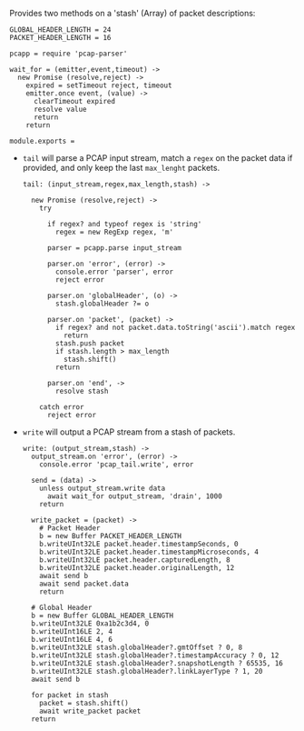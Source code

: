 Provides two methods on a 'stash' (Array) of packet descriptions:

    GLOBAL_HEADER_LENGTH = 24
    PACKET_HEADER_LENGTH = 16

    pcapp = require 'pcap-parser'

    wait_for = (emitter,event,timeout) ->
      new Promise (resolve,reject) ->
        expired = setTimeout reject, timeout
        emitter.once event, (value) ->
          clearTimeout expired
          resolve value
          return
        return

    module.exports =

- `tail` will parse a PCAP input stream, match a `regex` on the packet data if provided, and only keep the last `max_lenght` packets.

      tail: (input_stream,regex,max_length,stash) ->

        new Promise (resolve,reject) ->
          try

            if regex? and typeof regex is 'string'
              regex = new RegExp regex, 'm'

            parser = pcapp.parse input_stream

            parser.on 'error', (error) ->
              console.error 'parser', error
              reject error

            parser.on 'globalHeader', (o) ->
              stash.globalHeader ?= o

            parser.on 'packet', (packet) ->
              if regex? and not packet.data.toString('ascii').match regex
                return
              stash.push packet
              if stash.length > max_length
                stash.shift()
              return

            parser.on 'end', ->
              resolve stash

          catch error
            reject error

- `write` will output a PCAP stream from a stash of packets.

      write: (output_stream,stash) ->
        output_stream.on 'error', (error) ->
          console.error 'pcap_tail.write', error

        send = (data) ->
          unless output_stream.write data
            await wait_for output_stream, 'drain', 1000
          return

        write_packet = (packet) ->
          # Packet Header
          b = new Buffer PACKET_HEADER_LENGTH
          b.writeUInt32LE packet.header.timestampSeconds, 0
          b.writeUInt32LE packet.header.timestampMicroseconds, 4
          b.writeUInt32LE packet.header.capturedLength, 8
          b.writeUInt32LE packet.header.originalLength, 12
          await send b
          await send packet.data
          return

        # Global Header
        b = new Buffer GLOBAL_HEADER_LENGTH
        b.writeUInt32LE 0xa1b2c3d4, 0
        b.writeUInt16LE 2, 4
        b.writeUInt16LE 4, 6
        b.writeUInt32LE stash.globalHeader?.gmtOffset ? 0, 8
        b.writeUInt32LE stash.globalHeader?.timestampAccuracy ? 0, 12
        b.writeUInt32LE stash.globalHeader?.snapshotLength ? 65535, 16
        b.writeUInt32LE stash.globalHeader?.linkLayerType ? 1, 20
        await send b

        for packet in stash
          packet = stash.shift()
          await write_packet packet
        return

